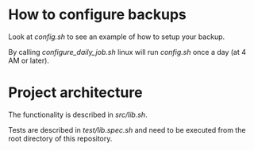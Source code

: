 # How to configure backups

Look at *config.sh* to see an example of how to setup your backup.

By calling *configure_daily_job.sh* linux will run *config.sh* once a day (at 4 AM or later).

# Project architecture

The functionality is described in *src/lib.sh*.

Tests are described in *test/lib.spec.sh* and need to be executed from the root directory of this repository.

